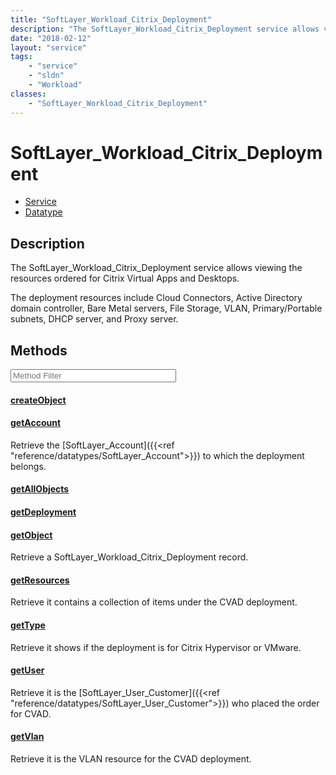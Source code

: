```yaml
---
title: "SoftLayer_Workload_Citrix_Deployment"
description: "The SoftLayer_Workload_Citrix_Deployment service allows viewing the resources ordered for Citrix Virtual Apps and Deskto... "
date: "2018-02-12"
layout: "service"
tags:
    - "service"
    - "sldn"
    - "Workload"
classes:
    - "SoftLayer_Workload_Citrix_Deployment"
---
```

# SoftLayer_Workload_Citrix_Deployment
<div id='service-datatype'>
    <ul id='sldn-reference-tabs'>
    <li id='service'> <a href='/reference/services/SoftLayer_Workload_Citrix_Deployment' >Service</a></li>    <li id='datatype'> <a href='/reference/datatypes/SoftLayer_Workload_Citrix_Deployment' >Datatype</a></li>
    </ul>
</div>

## Description
The SoftLayer_Workload_Citrix_Deployment service allows viewing the resources ordered for Citrix Virtual Apps and Desktops. 

The deployment resources include Cloud Connectors, Active Directory domain controller, Bare Metal servers, File Storage, VLAN, Primary/Portable subnets, DHCP server, and Proxy server. 



        
<div id="properties" class="content service-content">

## Methods

<div class="view-filters">
    <div class="clearfix">
        <div class="search-input-box">
            <input placeholder="Method Filter" onkeyup="titleSearch(inputId='edit-combine', divId='method-div', elementClass='method-row')" 
                type="text" id="edit-combine" value="" size="30" maxlength="128" class="form-text">
        </div>
    </div>
</div>

<div id="method-div">

<div class="method-row">

#### [createObject](/reference/services/SoftLayer_Workload_Citrix_Deployment/createObject)

</div>

<div class="method-row">

#### [getAccount](/reference/services/SoftLayer_Workload_Citrix_Deployment/getAccount)
Retrieve the [SoftLayer_Account]({{<ref "reference/datatypes/SoftLayer_Account">}}) to which the deployment belongs.
</div>

<div class="method-row">

#### [getAllObjects](/reference/services/SoftLayer_Workload_Citrix_Deployment/getAllObjects)

</div>

<div class="method-row">

#### [getDeployment](/reference/services/SoftLayer_Workload_Citrix_Deployment/getDeployment)

</div>

<div class="method-row">

#### [getObject](/reference/services/SoftLayer_Workload_Citrix_Deployment/getObject)
Retrieve a SoftLayer_Workload_Citrix_Deployment record.
</div>

<div class="method-row">

#### [getResources](/reference/services/SoftLayer_Workload_Citrix_Deployment/getResources)
Retrieve it contains a collection of items under the CVAD deployment.
</div>

<div class="method-row">

#### [getType](/reference/services/SoftLayer_Workload_Citrix_Deployment/getType)
Retrieve it shows if the deployment is for Citrix Hypervisor or VMware.
</div>

<div class="method-row">

#### [getUser](/reference/services/SoftLayer_Workload_Citrix_Deployment/getUser)
Retrieve it is the [SoftLayer_User_Customer]({{<ref "reference/datatypes/SoftLayer_User_Customer">}}) who placed the order for CVAD.
</div>

<div class="method-row">

#### [getVlan](/reference/services/SoftLayer_Workload_Citrix_Deployment/getVlan)
Retrieve it is the VLAN resource for the CVAD deployment.
</div>
</div>

</div>


